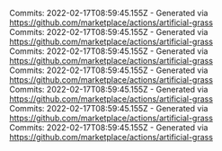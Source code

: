 Commits: 2022-02-17T08:59:45.155Z - Generated via https://github.com/marketplace/actions/artificial-grass
<br>
Commits: 2022-02-17T08:59:45.155Z - Generated via https://github.com/marketplace/actions/artificial-grass
<br>
Commits: 2022-02-17T08:59:45.155Z - Generated via https://github.com/marketplace/actions/artificial-grass
<br>
Commits: 2022-02-17T08:59:45.155Z - Generated via https://github.com/marketplace/actions/artificial-grass
<br>
Commits: 2022-02-17T08:59:45.155Z - Generated via https://github.com/marketplace/actions/artificial-grass
<br>
Commits: 2022-02-17T08:59:45.155Z - Generated via https://github.com/marketplace/actions/artificial-grass
<br>
Commits: 2022-02-17T08:59:45.155Z - Generated via https://github.com/marketplace/actions/artificial-grass
<br>
